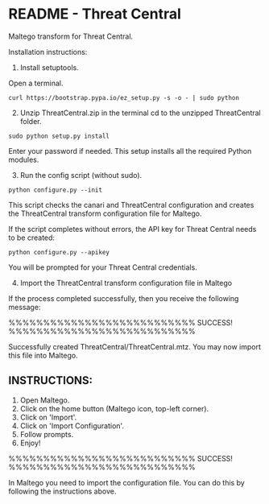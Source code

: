 # README - Threat Central

Maltego transform for Threat Central.

Installation instructions:

1. Install setuptools.

Open a terminal. 
```
curl https://bootstrap.pypa.io/ez_setup.py -s -o - | sudo python
```

2. Unzip ThreatCentral.zip in the terminal cd to the unzipped ThreatCentral folder.
```
sudo python setup.py install
```
Enter your password if needed.
This setup  installs all the required Python modules.


3. Run the config script (without sudo).
```
python configure.py --init
```
This script checks the canari and ThreatCentral configuration and creates the ThreatCentral transform configuration file for Maltego.

If the script completes without errors, the API key for Threat Central needs to be created:
```
python configure.py --apikey
```
You will be prompted for your Threat Central credentials.


4. Import the ThreatCentral transform configuration file in Maltego

If the process completed successfully, then you receive the following message:

%%%%%%%%%%%%%%%%%%%%%%%%%%% SUCCESS! %%%%%%%%%%%%%%%%%%%%%%%%%%%

 Successfully created ThreatCentral/ThreatCentral.mtz. You may now import this file into
 Maltego.

 INSTRUCTIONS:
 -------------
 1. Open Maltego.
 2. Click on the home button (Maltego icon, top-left corner).
 3. Click on 'Import'.
 4. Click on 'Import Configuration'.
 5. Follow prompts.
 6. Enjoy!

%%%%%%%%%%%%%%%%%%%%%%%%%%% SUCCESS! %%%%%%%%%%%%%%%%%%%%%%%%%%%

In Maltego you  need to import the configuration file. You can do this by following the instructions above.

